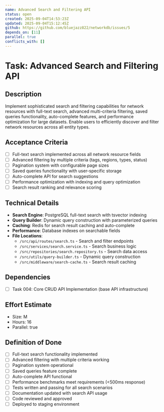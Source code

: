 ```yaml
---
name: Advanced Search and Filtering API
status: open
created: 2025-09-04T14:53:23Z
updated: 2025-09-04T15:12:45Z
github: https://github.com/bluejazz822/networkdb/issues/5
depends_on: [11]
parallel: true
conflicts_with: []
---
```


# Task: Advanced Search and Filtering API

## Description
Implement sophisticated search and filtering capabilities for network resources with full-text search, advanced multi-criteria filtering, saved queries functionality, auto-complete features, and performance optimization for large datasets. Enable users to efficiently discover and filter network resources across all entity types.

## Acceptance Criteria
- [ ] Full-text search implemented across all network resource fields
- [ ] Advanced filtering by multiple criteria (tags, regions, types, status)
- [ ] Pagination system with configurable page sizes
- [ ] Saved queries functionality with user-specific storage
- [ ] Auto-complete API for search suggestions
- [ ] Performance optimization with indexing and query optimization
- [ ] Search result ranking and relevance scoring

## Technical Details
- **Search Engine**: PostgreSQL full-text search with tsvector indexing
- **Query Builder**: Dynamic query construction with parameterized queries
- **Caching**: Redis for search result caching and auto-complete
- **Performance**: Database indexes on searchable fields
- **File Locations**:
  - `/src/api/routes/search.ts` - Search and filter endpoints
  - `/src/services/search.service.ts` - Search business logic
  - `/src/repositories/search.repository.ts` - Search data access
  - `/src/utils/query-builder.ts` - Dynamic query construction
  - `/src/middleware/search-cache.ts` - Search result caching

## Dependencies
- [ ] Task 004: Core CRUD API Implementation (base API infrastructure)

## Effort Estimate
- Size: M
- Hours: 16
- Parallel: true

## Definition of Done
- [ ] Full-text search functionality implemented
- [ ] Advanced filtering with multiple criteria working
- [ ] Pagination system operational
- [ ] Saved queries feature complete
- [ ] Auto-complete API functional
- [ ] Performance benchmarks meet requirements (<500ms response)
- [ ] Tests written and passing for all search scenarios
- [ ] Documentation updated with search API usage
- [ ] Code reviewed and approved
- [ ] Deployed to staging environment
